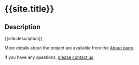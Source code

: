 # {{site.title}}

## Description
{{site.description}}

More details about the project are available from the [About page](about.md).

If you have any questions, [please contact us](mailto:{{site.email}}).


